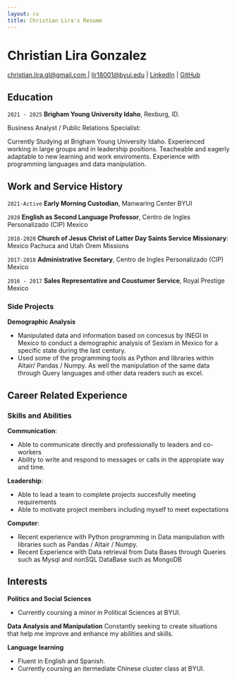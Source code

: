 ```yaml
---
layout: cv
title: Christian Lira's Resume
---
```

# Christian Lira Gonzalez

<div id="webaddress">
<a href="#">christian.lira.gl@gmail.com </a>
| <a href="#">lir18001@byui.edu</a>
| <a href="https://www.linkedin.com/in/christian-lira-6598341b9/">LinkedIn</a>
| <a href="https://github.com/ChristianLG2">GitHub</a>
</div>


## Education

`2021 - 2025`
__Brigham Young University Idaho__, Rexburg, ID.

Business Analyst / Public Relations Specialist:

Currently Studying at Brigham Young University Idaho. Experienced working in large groups and in leadership positions. Teacheable and eagerly adaptable to new learning and work enviroments. Experience with programming languages and data manipulation.


## Work and Service History

`2021-Active`
__Early Morning Custodian__, Manwaring Center BYUI

`2020`
__English as Second Language Professor__, Centro de Ingles Personalizado (CIP) Mexico

`2018-2020`
__Church of Jesus Christ of Latter Day Saints Service Missionary__: Mexico Pachuca and Utah Orem Missions


`2017-2018`
__Administrative Secretary__, Centro de Ingles Personalizado (CIP) Mexico

`2016 - 2017`
__Sales Representative and Coustumer Service__, Royal Prestige Mexico

### Side Projects

__Demographic Analysis__

- Manipulated data and information based on concesus by INEGI in Mexico to conduct a demographic analysis of Sexism in Mexico for a specific state during the last century.
- Used some of the programming tools as Python and libraries within Altair/ Pandas / Numpy. As well the manipulation of the same data through Query languages and other data readers such as excel.

## Career Related Experience

### Skills and Abilities


__Communication__:
- Able to communicate directly and professionally to leaders and co-workers
- Ability to write and respond to messages or calls in the appropiate way and time.

__Leadership__:
- Able to lead a team to complete projects succesfully meeting requirements
- Able to motivate project members including myself to meet expectations 

__Computer__:
- Recent experience with Python programming in Data manipulation with libraries such as Pandas / Altair / Numpy. 
- Recent Experience with Data retrieval from Data Bases through Queries such as Mysql and nonSQL DataBase such as MongoDB


## Interests

__Politics and Social Sciences__
- Currently coursing a minor in Political Sciences at BYUI.

__Data Analysis and Manipulation__
Constantly seeking to create situations that help me improve and enhance my abilities and skills.

__Language learning__
- Fluent in English and Spanish.
- Currently coursing an itermediate Chinese cluster class at BYUI.




<!-- ### Footer
Last updated: June 2022 -->

<!-- https://www.monique.tech/the-art-of-markdown -->


